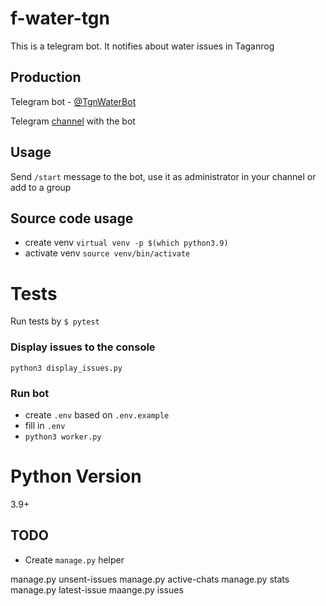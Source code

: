 # f-water-tgn

This is a telegram bot. It notifies about water issues in Taganrog

## Production

Telegram bot -  [@TgnWaterBot](https://t.me/TgnWaterBot)

Telegram [channel](https://t.me/tgnwater) with the bot

## Usage

Send `/start` message to the bot, use it as administrator in your channel or add to a group

## Source code usage

- create venv `virtual venv -p $(which python3.9)`
- activate venv `source venv/bin/activate`

# Tests

Run tests by `$ pytest`

### Display issues to the console

`python3 display_issues.py`

### Run bot

- create `.env` based on `.env.example`
- fill in `.env`
- `python3 worker.py`

# Python Version

3.9+

## TODO

- Create `manage.py` helper

manage.py unsent-issues
manage.py active-chats
manage.py stats
manage.py latest-issue
maange.py issues
